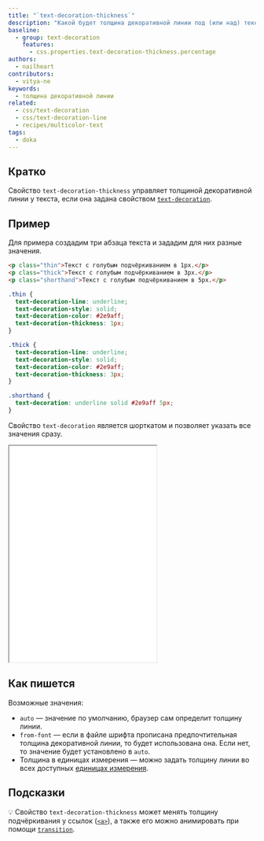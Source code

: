 ```yaml
---
title: "`text-decoration-thickness`"
description: "Какой будет толщина декоративной линии под (или над) текстом?"
baseline:
  - group: text-decoration
    features:
      - css.properties.text-decoration-thickness.percentage
authors:
  - nailheart
contributors:
  - vitya-ne
keywords:
  - толщина декоративной линии
related:
  - css/text-decoration
  - css/text-decoration-line
  - recipes/multicolor-text
tags:
  - doka
---
```


## Кратко

Свойство `text-decoration-thickness` управляет толщиной декоративной линии у текста, если она задана свойством [`text-decoration`](/css/text-decoration/).

## Пример

Для примера создадим три абзаца текста и зададим для них разные значения.

```html
<p class="thin">Текст с голубым подчёркиванием в 1px.</p>
<p class="thick">Текст с голубым подчёркиванием в 3px.</p>
<p class="shorthand">Текст с голубым подчёркиванием в 5px.</p>
```

```css
.thin {
  text-decoration-line: underline;
  text-decoration-style: solid;
  text-decoration-color: #2e9aff;
  text-decoration-thickness: 1px;
}

.thick {
  text-decoration-line: underline;
  text-decoration-style: solid;
  text-decoration-color: #2e9aff;
  text-decoration-thickness: 3px;
}

.shorthand {
  text-decoration: underline solid #2e9aff 5px;
}
```

Свойство `text-decoration` является шорткатом и позволяет указать все значения сразу.

<iframe title="Толщина декоративной линии" src="demos/basic/" height="440"></iframe>

## Как пишется

Возможные значения:

- `auto` — значение по умолчанию, браузер сам определит толщину линии.
- `from-font` — если в файле шрифта прописана предпочтительная толщина декоративной линии, то будет использована она. Если нет, то значение будет установлено в `auto`.
- Толщина в единицах измерения — можно задать толщину линии во всех доступных [единицах измерения](/css/numeric-types/).

## Подсказки

💡 Свойство `text-decoration-thickness` может менять толщину подчёркивания у ссылок ([`<a>`](/html/a/)), а также его можно анимировать при помощи [`transition`](/css/transition/).

